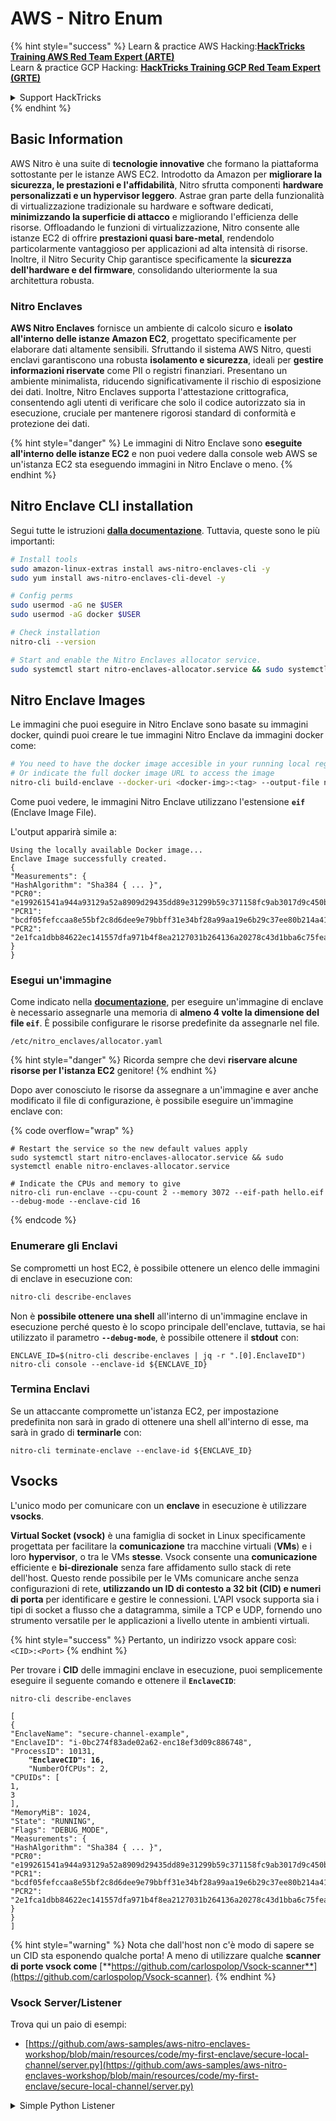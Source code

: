 # AWS - Nitro Enum

{% hint style="success" %}
Learn & practice AWS Hacking:<img src="../../../../.gitbook/assets/image (1) (1) (1).png" alt="" data-size="line">[**HackTricks Training AWS Red Team Expert (ARTE)**](https://training.hacktricks.xyz/courses/arte)<img src="../../../../.gitbook/assets/image (1) (1) (1).png" alt="" data-size="line">\
Learn & practice GCP Hacking: <img src="../../../../.gitbook/assets/image (2).png" alt="" data-size="line">[**HackTricks Training GCP Red Team Expert (GRTE)**<img src="../../../../.gitbook/assets/image (2).png" alt="" data-size="line">](https://training.hacktricks.xyz/courses/grte)

<details>

<summary>Support HackTricks</summary>

* Check the [**subscription plans**](https://github.com/sponsors/carlospolop)!
* **Join the** 💬 [**Discord group**](https://discord.gg/hRep4RUj7f) or the [**telegram group**](https://t.me/peass) or **follow** us on **Twitter** 🐦 [**@hacktricks\_live**](https://twitter.com/hacktricks_live)**.**
* **Share hacking tricks by submitting PRs to the** [**HackTricks**](https://github.com/carlospolop/hacktricks) and [**HackTricks Cloud**](https://github.com/carlospolop/hacktricks-cloud) github repos.

</details>
{% endhint %}

## Basic Information

AWS Nitro è una suite di **tecnologie innovative** che formano la piattaforma sottostante per le istanze AWS EC2. Introdotto da Amazon per **migliorare la sicurezza, le prestazioni e l'affidabilità**, Nitro sfrutta componenti **hardware personalizzati e un hypervisor leggero**. Astrae gran parte della funzionalità di virtualizzazione tradizionale su hardware e software dedicati, **minimizzando la superficie di attacco** e migliorando l'efficienza delle risorse. Offloadando le funzioni di virtualizzazione, Nitro consente alle istanze EC2 di offrire **prestazioni quasi bare-metal**, rendendolo particolarmente vantaggioso per applicazioni ad alta intensità di risorse. Inoltre, il Nitro Security Chip garantisce specificamente la **sicurezza dell'hardware e del firmware**, consolidando ulteriormente la sua architettura robusta.

### Nitro Enclaves

**AWS Nitro Enclaves** fornisce un ambiente di calcolo sicuro e **isolato all'interno delle istanze Amazon EC2**, progettato specificamente per elaborare dati altamente sensibili. Sfruttando il sistema AWS Nitro, questi enclavi garantiscono una robusta **isolamento e sicurezza**, ideali per **gestire informazioni riservate** come PII o registri finanziari. Presentano un ambiente minimalista, riducendo significativamente il rischio di esposizione dei dati. Inoltre, Nitro Enclaves supporta l'attestazione crittografica, consentendo agli utenti di verificare che solo il codice autorizzato sia in esecuzione, cruciale per mantenere rigorosi standard di conformità e protezione dei dati.

{% hint style="danger" %}
Le immagini di Nitro Enclave sono **eseguite all'interno delle istanze EC2** e non puoi vedere dalla console web AWS se un'istanza EC2 sta eseguendo immagini in Nitro Enclave o meno.
{% endhint %}

## Nitro Enclave CLI installation

Segui tutte le istruzioni [**dalla documentazione**](https://catalog.us-east-1.prod.workshops.aws/event/dashboard/en-US/workshop/1-my-first-enclave/1-1-nitro-enclaves-cli#run-connect-and-terminate-the-enclave). Tuttavia, queste sono le più importanti:
```bash
# Install tools
sudo amazon-linux-extras install aws-nitro-enclaves-cli -y
sudo yum install aws-nitro-enclaves-cli-devel -y

# Config perms
sudo usermod -aG ne $USER
sudo usermod -aG docker $USER

# Check installation
nitro-cli --version

# Start and enable the Nitro Enclaves allocator service.
sudo systemctl start nitro-enclaves-allocator.service && sudo systemctl enable nitro-enclaves-allocator.service
```
## Nitro Enclave Images

Le immagini che puoi eseguire in Nitro Enclave sono basate su immagini docker, quindi puoi creare le tue immagini Nitro Enclave da immagini docker come:
```bash
# You need to have the docker image accesible in your running local registry
# Or indicate the full docker image URL to access the image
nitro-cli build-enclave --docker-uri <docker-img>:<tag> --output-file nitro-img.eif
```
Come puoi vedere, le immagini Nitro Enclave utilizzano l'estensione **`eif`** (Enclave Image File).

L'output apparirà simile a:
```
Using the locally available Docker image...
Enclave Image successfully created.
{
"Measurements": {
"HashAlgorithm": "Sha384 { ... }",
"PCR0": "e199261541a944a93129a52a8909d29435dd89e31299b59c371158fc9ab3017d9c450b0a580a487e330b4ac691943284",
"PCR1": "bcdf05fefccaa8e55bf2c8d6dee9e79bbff31e34bf28a99aa19e6b29c37ee80b214a414b7607236edf26fcb78654e63f",
"PCR2": "2e1fca1dbb84622ec141557dfa971b4f8ea2127031b264136a20278c43d1bba6c75fea286cd4de9f00450b6a8db0e6d3"
}
}
```
### Esegui un'immagine

Come indicato nella [**documentazione**](https://catalog.us-east-1.prod.workshops.aws/event/dashboard/en-US/workshop/1-my-first-enclave/1-1-nitro-enclaves-cli#run-connect-and-terminate-the-enclave), per eseguire un'immagine di enclave è necessario assegnarle una memoria di **almeno 4 volte la dimensione del file `eif`**. È possibile configurare le risorse predefinite da assegnarle nel file.
```shell
/etc/nitro_enclaves/allocator.yaml
```
{% hint style="danger" %}
Ricorda sempre che devi **riservare alcune risorse per l'istanza EC2** genitore!
{% endhint %}

Dopo aver conosciuto le risorse da assegnare a un'immagine e aver anche modificato il file di configurazione, è possibile eseguire un'immagine enclave con:

{% code overflow="wrap" %}
```shell
# Restart the service so the new default values apply
sudo systemctl start nitro-enclaves-allocator.service && sudo systemctl enable nitro-enclaves-allocator.service

# Indicate the CPUs and memory to give
nitro-cli run-enclave --cpu-count 2 --memory 3072 --eif-path hello.eif --debug-mode --enclave-cid 16
```
{% endcode %}

### Enumerare gli Enclavi

Se comprometti un host EC2, è possibile ottenere un elenco delle immagini di enclave in esecuzione con:
```bash
nitro-cli describe-enclaves
```
Non è **possibile ottenere una shell** all'interno di un'immagine enclave in esecuzione perché questo è lo scopo principale dell'enclave, tuttavia, se hai utilizzato il parametro **`--debug-mode`**, è possibile ottenere il **stdout** con:
```shell
ENCLAVE_ID=$(nitro-cli describe-enclaves | jq -r ".[0].EnclaveID")
nitro-cli console --enclave-id ${ENCLAVE_ID}
```
### Termina Enclavi

Se un attaccante compromette un'istanza EC2, per impostazione predefinita non sarà in grado di ottenere una shell all'interno di esse, ma sarà in grado di **terminarle** con:
```shell
nitro-cli terminate-enclave --enclave-id ${ENCLAVE_ID}
```
## Vsocks

L'unico modo per comunicare con un **enclave** in esecuzione è utilizzare **vsocks**.

**Virtual Socket (vsock)** è una famiglia di socket in Linux specificamente progettata per facilitare la **comunicazione** tra macchine virtuali (**VMs**) e i loro **hypervisor**, o tra le VMs **stesse**. Vsock consente una **comunicazione** efficiente e **bi-direzionale** senza fare affidamento sullo stack di rete dell'host. Questo rende possibile per le VMs comunicare anche senza configurazioni di rete, **utilizzando un ID di contesto a 32 bit (CID) e numeri di porta** per identificare e gestire le connessioni. L'API vsock supporta sia i tipi di socket a flusso che a datagramma, simile a TCP e UDP, fornendo uno strumento versatile per le applicazioni a livello utente in ambienti virtuali.

{% hint style="success" %}
Pertanto, un indirizzo vsock appare così: `<CID>:<Port>`
{% endhint %}

Per trovare i **CID** delle immagini enclave in esecuzione, puoi semplicemente eseguire il seguente comando e ottenere il **`EnclaveCID`**:

<pre class="language-bash"><code class="lang-bash">nitro-cli describe-enclaves

[
{
"EnclaveName": "secure-channel-example",
"EnclaveID": "i-0bc274f83ade02a62-enc18ef3d09c886748",
"ProcessID": 10131,
<strong>    "EnclaveCID": 16,
</strong>    "NumberOfCPUs": 2,
"CPUIDs": [
1,
3
],
"MemoryMiB": 1024,
"State": "RUNNING",
"Flags": "DEBUG_MODE",
"Measurements": {
"HashAlgorithm": "Sha384 { ... }",
"PCR0": "e199261541a944a93129a52a8909d29435dd89e31299b59c371158fc9ab3017d9c450b0a580a487e330b4ac691943284",
"PCR1": "bcdf05fefccaa8e55bf2c8d6dee9e79bbff31e34bf28a99aa19e6b29c37ee80b214a414b7607236edf26fcb78654e63f",
"PCR2": "2e1fca1dbb84622ec141557dfa971b4f8ea2127031b264136a20278c43d1bba6c75fea286cd4de9f00450b6a8db0e6d3"
}
}
]
</code></pre>

{% hint style="warning" %}
Nota che dall'host non c'è modo di sapere se un CID sta esponendo qualche porta! A meno di utilizzare qualche **scanner di porte vsock come** [**https://github.com/carlospolop/Vsock-scanner**](https://github.com/carlospolop/Vsock-scanner).
{% endhint %}

### Vsock Server/Listener

Trova qui un paio di esempi:

* [https://github.com/aws-samples/aws-nitro-enclaves-workshop/blob/main/resources/code/my-first-enclave/secure-local-channel/server.py](https://github.com/aws-samples/aws-nitro-enclaves-workshop/blob/main/resources/code/my-first-enclave/secure-local-channel/server.py)

<details>

<summary>Simple Python Listener</summary>
```python
#!/usr/bin/env python3

# From
https://medium.com/@F.DL/understanding-vsock-684016cf0eb0

import socket

CID = socket.VMADDR_CID_HOST
PORT = 9999

s = socket.socket(socket.AF_VSOCK, socket.SOCK_STREAM)
s.bind((CID, PORT))
s.listen()
(conn, (remote_cid, remote_port)) = s.accept()

print(f"Connection opened by cid={remote_cid} port={remote_port}")

while True:
buf = conn.recv(64)
if not buf:
break

print(f"Received bytes: {buf}")
```
</details>
```bash
# Using socat
socat VSOCK-LISTEN:<port>,fork EXEC:"echo Hello from server!"
```
### Vsock Client

Esempi:

* [https://github.com/aws-samples/aws-nitro-enclaves-workshop/blob/main/resources/code/my-first-enclave/secure-local-channel/client.py](https://github.com/aws-samples/aws-nitro-enclaves-workshop/blob/main/resources/code/my-first-enclave/secure-local-channel/client.py)

<details>

<summary>Client Python Semplice</summary>
```python
#!/usr/bin/env python3

#From https://medium.com/@F.DL/understanding-vsock-684016cf0eb0

import socket

CID = socket.VMADDR_CID_HOST
PORT = 9999

s = socket.socket(socket.AF_VSOCK, socket.SOCK_STREAM)
s.connect((CID, PORT))
s.sendall(b"Hello, world!")
s.close()
```
</details>
```bash
# Using socat
echo "Hello, vsock!" | socat - VSOCK-CONNECT:3:5000
```
### Vsock Proxy

Lo strumento vsock-proxy consente di proxy un vsock proxy con un altro indirizzo, ad esempio:
```bash
vsock-proxy 8001 ip-ranges.amazonaws.com 443 --config your-vsock-proxy.yaml
```
Questo inoltrerà la **porta locale 8001 in vsock** a `ip-ranges.amazonaws.com:443` e il file **`your-vsock-proxy.yaml`** potrebbe avere questo contenuto che consente di accedere a `ip-ranges.amazonaws.com:443`:
```yaml
allowlist:
- {address: ip-ranges.amazonaws.com, port: 443}
```
È possibile vedere gli indirizzi vsock (**`<CID>:<Port>`**) utilizzati dall'host EC2 con (nota il `3:8001`, 3 è il CID e 8001 è la porta):

{% code overflow="wrap" %}
```bash
sudo ss -l -p -n | grep v_str
v_str LISTEN 0      0                                                                              3:8001                   *:*     users:(("vsock-proxy",pid=9458,fd=3))
```
{% endcode %}

## Nitro Enclave Atestation & KMS

Il Nitro Enclaves SDK consente a un enclave di richiedere un **documento di attestazione firmato crittograficamente** dal Nitro **Hypervisor**, che include **misurazioni uniche** specifiche per quell'enclave. Queste misurazioni, che includono **hash e registri di configurazione della piattaforma (PCR)**, vengono utilizzate durante il processo di attestazione per **provare l'identità dell'enclave** e **costruire fiducia con i servizi esterni**. Il documento di attestazione contiene tipicamente valori come PCR0, PCR1 e PCR2, che hai già incontrato quando hai creato e salvato un EIF dell'enclave.

Dai [**docs**](https://catalog.us-east-1.prod.workshops.aws/event/dashboard/en-US/workshop/1-my-first-enclave/1-3-cryptographic-attestation#a-unique-feature-on-nitro-enclaves), questi sono i valori PCR:

<table><thead><tr><th width="97">PCR</th><th width="221">Hash di ...</th><th>Descrizione</th></tr></thead><tbody><tr><td>PCR0</td><td>File immagine dell'enclave</td><td>Una misura contigua dei contenuti del file immagine, senza i dati della sezione.</td></tr><tr><td>PCR1</td><td>Kernel Linux e bootstrap</td><td>Una misurazione contigua dei dati del kernel e del ramfs di avvio.</td></tr><tr><td>PCR2</td><td>Applicazione</td><td>Una misurazione contigua e in ordine delle applicazioni utente, senza il ramfs di avvio.</td></tr><tr><td>PCR3</td><td>Ruolo IAM assegnato all'istanza padre</td><td>Una misurazione contigua del ruolo IAM assegnato all'istanza padre. Garantisce che il processo di attestazione abbia successo solo quando l'istanza padre ha il ruolo IAM corretto.</td></tr><tr><td>PCR4</td><td>ID dell'istanza dell'istanza padre</td><td>Una misurazione contigua dell'ID dell'istanza padre. Garantisce che il processo di attestazione abbia successo solo quando l'istanza padre ha un ID di istanza specifico.</td></tr><tr><td>PCR8</td><td>Certificato di firma del file immagine dell'enclave</td><td>Una misura del certificato di firma specificato per il file immagine dell'enclave. Garantisce che il processo di attestazione abbia successo solo quando l'enclave è stata avviata da un file immagine dell'enclave firmato da un certificato specifico.</td></tr></tbody></table>

Puoi integrare **l'attestazione crittografica** nelle tue applicazioni e sfruttare integrazioni predefinite con servizi come **AWS KMS**. AWS KMS può **validare le attestazioni dell'enclave** e offre chiavi di condizione basate sull'attestazione (`kms:RecipientAttestation:ImageSha384` e `kms:RecipientAttestation:PCR`) nelle sue politiche di chiave. Queste politiche garantiscono che AWS KMS consenta operazioni utilizzando la chiave KMS **solo se il documento di attestazione dell'enclave è valido** e soddisfa le **condizioni specificate**.

{% hint style="success" %}
Nota che gli Enclaves in modalità debug (--debug) generano documenti di attestazione con PCR che sono composti da zeri (`000000000000000000000000000000000000000000000000`). Pertanto, le politiche KMS che controllano questi valori falliranno.
{% endhint %}

### Bypass PCR

Dal punto di vista di un attaccante, nota che alcuni PCR consentirebbero di modificare alcune parti o l'intera immagine dell'enclave e sarebbero comunque validi (ad esempio, PCR4 controlla solo l'ID dell'istanza padre, quindi eseguire qualsiasi immagine dell'enclave in quell'EC2 consentirà di soddisfare questo potenziale requisito PCR).

Pertanto, un attaccante che compromette l'istanza EC2 potrebbe essere in grado di eseguire altre immagini dell'enclave per eludere queste protezioni.

La ricerca su come modificare/creare nuove immagini per eludere ciascuna protezione (specialmente quelle non così ovvie) è ancora da fare.

## Riferimenti

* [https://medium.com/@F.DL/understanding-vsock-684016cf0eb0](https://medium.com/@F.DL/understanding-vsock-684016cf0eb0)
* Tutte le parti del tutorial Nitro di AWS: [https://catalog.us-east-1.prod.workshops.aws/event/dashboard/en-US/workshop/1-my-first-enclave/1-1-nitro-enclaves-cli](https://catalog.us-east-1.prod.workshops.aws/event/dashboard/en-US/workshop/1-my-first-enclave/1-1-nitro-enclaves-cli)

{% hint style="success" %}
Impara e pratica Hacking AWS:<img src="../../../../.gitbook/assets/image (1) (1) (1).png" alt="" data-size="line">[**HackTricks Training AWS Red Team Expert (ARTE)**](https://training.hacktricks.xyz/courses/arte)<img src="../../../../.gitbook/assets/image (1) (1) (1).png" alt="" data-size="line">\
Impara e pratica Hacking GCP: <img src="../../../../.gitbook/assets/image (2).png" alt="" data-size="line">[**HackTricks Training GCP Red Team Expert (GRTE)**<img src="../../../../.gitbook/assets/image (2).png" alt="" data-size="line">](https://training.hacktricks.xyz/courses/grte)

<details>

<summary>Supporta HackTricks</summary>

* Controlla i [**piani di abbonamento**](https://github.com/sponsors/carlospolop)!
* **Unisciti al** 💬 [**gruppo Discord**](https://discord.gg/hRep4RUj7f) o al [**gruppo telegram**](https://t.me/peass) o **seguici** su **Twitter** 🐦 [**@hacktricks\_live**](https://twitter.com/hacktricks_live)**.**
* **Condividi trucchi di hacking inviando PR ai** [**HackTricks**](https://github.com/carlospolop/hacktricks) e [**HackTricks Cloud**](https://github.com/carlospolop/hacktricks-cloud) repos di github.

</details>
{% endhint %}
